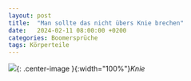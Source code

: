 ```yaml
---
layout: post
title:  "Man sollte das nicht übers Knie brechen"
date:   2024-02-11 08:00:00 +0200
categories: Boomersprüche
tags: Körperteile
---
```


![]({{'/assets/images/knie-brechen.jpeg'}}){: .center-image }{:width="100%"}*Knie*
